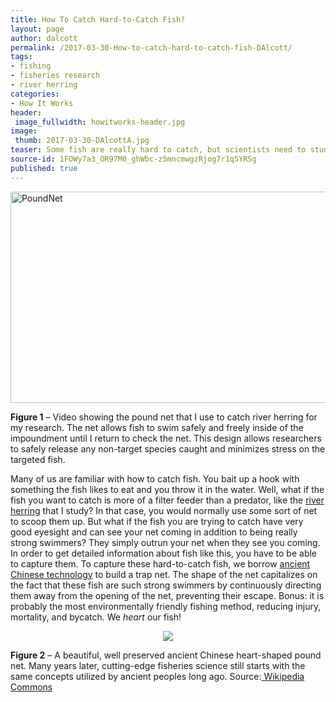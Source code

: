 ```yaml
---
title: How To Catch Hard-to-Catch Fish?
layout: page
author: dalcott
permalink: /2017-03-30-How-to-catch-hard-to-catch-fish-DAlcott/
tags:
- fishing
- fisheries research
- river herring
categories:
- How It Works
header:
 image_fullwidth: howitworks-header.jpg
image:
 thumb: 2017-03-30-DAlcottA.jpg
teaser: Some fish are really hard to catch, but scientists need to study these hard-to-catch fish too. How do they do it?
source-id: 1FOWy7a3_OR97M0_ghWbc-z5mncmwgzRjog7r1q5YRSg
published: true
---
```

<a data-flickr-embed="true"  href="https://www.flickr.com/photos/139839751@N06/32500716645/in/dateposted-friend/" title="PoundNet"><img src="https://c1.staticflickr.com/1/657/32500716645_b4d9b4aace_m.jpg" width="600" height="338" alt="PoundNet"></a><script async src="//embedr.flickr.com/assets/client-code.js" charset="utf-8"></script>

**Figure 1** – Video showing the pound net that I use to catch river herring for my research. The net allows fish to swim safely and freely inside of the impoundment until I return to check the net. This design allows researchers to safely release any non-target species caught and minimizes stress on the targeted fish.

Many of us are familiar with how to catch fish. You bait up a hook with something the fish likes to eat and you throw it in the water. Well, what if the fish you want to catch is more of a filter feeder than a predator, like the [river herring](http://www.maine.gov/dmr/science-research/searun/alewife.html) that I study? In that case, you would normally use some sort of net to scoop them up. But what if the fish you are trying to catch have very good eyesight and can see your net coming in addition to being really strong swimmers? They simply outrun your net when they see you coming. In order to get detailed information about fish like this, you have to be able to capture them. To capture these hard-to-catch fish, we borrow [ancient Chinese technology](https://en.wikipedia.org/wiki/Double-Heart_of_Stacked_Stones) to build a trap net. The shape of the net capitalizes on the fact that these fish are such strong swimmers by continuously directing them away from the opening of the net, preventing their escape. Bonus: it is probably the most environmentally friendly fishing method, reducing injury, mortality, and bycatch. We *heart* our fish!

<center><div style="text-align:center"><img src ="https://upload.wikimedia.org/wikipedia/commons/b/b1/Fishpot.jpg"/></div></center>

**Figure 2** – A beautiful, well preserved ancient Chinese heart-shaped pound net. Many years later, cutting-edge fisheries science still starts with the same concepts utilized by ancient peoples long ago. Source:[ Wikipedia Commons](https://commons.wikimedia.org/wiki/File:Fishpot.jpg)

